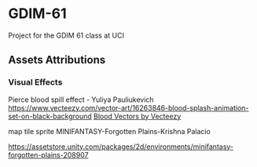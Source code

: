 # GDIM-61
Project for the GDIM 61 class at UCI

## Assets Attributions
### Visual Effects
Pierce blood spill effect - Yuliya Pauliukevich
https://www.vecteezy.com/vector-art/16263846-blood-splash-animation-set-on-black-background
<a href="https://www.vecteezy.com/free-vector/blood">Blood Vectors by Vecteezy</a>

map tile sprite
MINIFANTASY-Forgotten Plains-Krishna Palacio

https://assetstore.unity.com/packages/2d/environments/minifantasy-forgotten-plains-208907
